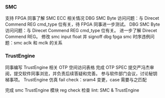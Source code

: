 ### SMC

支持 FPGA 同事了解 SMC ECC 相关情况
DBG SMC Byte 访问问题：与 Direcet Commend REG cmd_type 位有关，待 FPGA 同事进一步测试。
DBG SMC Byte 访问问题：与 Direcet Commend REG cmd_type 位有关。
进一步了解 Direcet Commend REG。
修改 smc input float 并 signoff
dbg fpga smc 时序违例问题：smc aclk 和 mclk 的关系

### TrustEngine

同事编写 TrustEngine 相关 OTP 空间访问表格
完成 OTP SPEC 提交严冯杰审阅，提交软件同事浏览，并负责后续答疑和完善。
参与软件部门会议，讨论秘钥梯事项。
TrustEngine 仿真 fail check：sram4 变更，case 需要与之匹配

完成 smc TrustEngine 模块 reg check
检查 lint: SMC & TrustEngine
